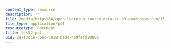 ```yaml
---
content_type: resource
description: ''
file: /media/https%3A/open-learning-course-data-rc.s3.amazonaws.com/15-535-business-analysis-using-financial-statements-spring-2003/2d7f3c1bc6bcc818bed44b0fefa9d80b_test2.pdf
file_type: application/pdf
resourcetype: Document
title: test2.pdf
uid: 2d7f3c1b-c6bc-c818-bed4-4b0fefa9d80b
---
```


